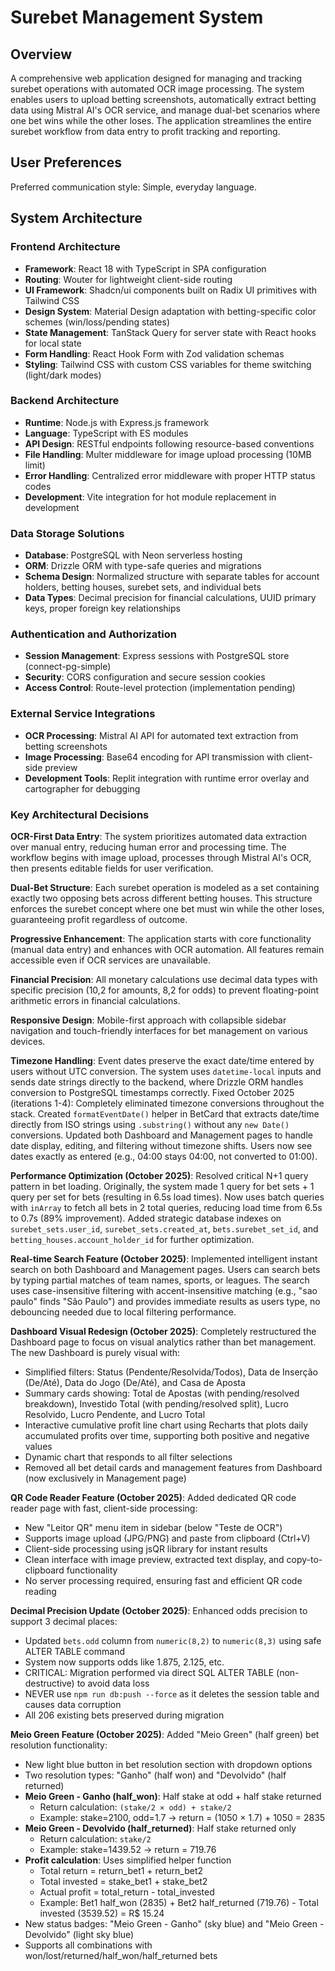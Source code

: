 # Surebet Management System

## Overview

A comprehensive web application designed for managing and tracking surebet operations with automated OCR image processing. The system enables users to upload betting screenshots, automatically extract betting data using Mistral AI's OCR service, and manage dual-bet scenarios where one bet wins while the other loses. The application streamlines the entire surebet workflow from data entry to profit tracking and reporting.

## User Preferences

Preferred communication style: Simple, everyday language.

## System Architecture

### Frontend Architecture
- **Framework**: React 18 with TypeScript in SPA configuration
- **Routing**: Wouter for lightweight client-side routing
- **UI Framework**: Shadcn/ui components built on Radix UI primitives with Tailwind CSS
- **Design System**: Material Design adaptation with betting-specific color schemes (win/loss/pending states)
- **State Management**: TanStack Query for server state with React hooks for local state
- **Form Handling**: React Hook Form with Zod validation schemas
- **Styling**: Tailwind CSS with custom CSS variables for theme switching (light/dark modes)

### Backend Architecture
- **Runtime**: Node.js with Express.js framework
- **Language**: TypeScript with ES modules
- **API Design**: RESTful endpoints following resource-based conventions
- **File Handling**: Multer middleware for image upload processing (10MB limit)
- **Error Handling**: Centralized error middleware with proper HTTP status codes
- **Development**: Vite integration for hot module replacement in development

### Data Storage Solutions
- **Database**: PostgreSQL with Neon serverless hosting
- **ORM**: Drizzle ORM with type-safe queries and migrations
- **Schema Design**: Normalized structure with separate tables for account holders, betting houses, surebet sets, and individual bets
- **Data Types**: Decimal precision for financial calculations, UUID primary keys, proper foreign key relationships

### Authentication and Authorization
- **Session Management**: Express sessions with PostgreSQL store (connect-pg-simple)
- **Security**: CORS configuration and secure session cookies
- **Access Control**: Route-level protection (implementation pending)

### External Service Integrations
- **OCR Processing**: Mistral AI API for automated text extraction from betting screenshots
- **Image Processing**: Base64 encoding for API transmission with client-side preview
- **Development Tools**: Replit integration with runtime error overlay and cartographer for debugging

### Key Architectural Decisions

**OCR-First Data Entry**: The system prioritizes automated data extraction over manual entry, reducing human error and processing time. The workflow begins with image upload, processes through Mistral AI's OCR, then presents editable fields for user verification.

**Dual-Bet Structure**: Each surebet operation is modeled as a set containing exactly two opposing bets across different betting houses. This structure enforces the surebet concept where one bet must win while the other loses, guaranteeing profit regardless of outcome.

**Progressive Enhancement**: The application starts with core functionality (manual data entry) and enhances with OCR automation. All features remain accessible even if OCR services are unavailable.

**Financial Precision**: All monetary calculations use decimal data types with specific precision (10,2 for amounts, 8,2 for odds) to prevent floating-point arithmetic errors in financial calculations.

**Responsive Design**: Mobile-first approach with collapsible sidebar navigation and touch-friendly interfaces for bet management on various devices.

**Timezone Handling**: Event dates preserve the exact date/time entered by users without UTC conversion. The system uses `datetime-local` inputs and sends date strings directly to the backend, where Drizzle ORM handles conversion to PostgreSQL timestamps correctly. Fixed October 2025 (iterations 1-4): Completely eliminated timezone conversions throughout the stack. Created `formatEventDate()` helper in BetCard that extracts date/time directly from ISO strings using `.substring()` without any `new Date()` conversions. Updated both Dashboard and Management pages to handle date display, editing, and filtering without timezone shifts. Users now see dates exactly as entered (e.g., 04:00 stays 04:00, not converted to 01:00).

**Performance Optimization (October 2025)**: Resolved critical N+1 query pattern in bet loading. Originally, the system made 1 query for bet sets + 1 query per set for bets (resulting in 6.5s load times). Now uses batch queries with `inArray` to fetch all bets in 2 total queries, reducing load time from 6.5s to 0.7s (89% improvement). Added strategic database indexes on `surebet_sets.user_id`, `surebet_sets.created_at`, `bets.surebet_set_id`, and `betting_houses.account_holder_id` for further optimization.

**Real-time Search Feature (October 2025)**: Implemented intelligent instant search on both Dashboard and Management pages. Users can search bets by typing partial matches of team names, sports, or leagues. The search uses case-insensitive filtering with accent-insensitive matching (e.g., "sao paulo" finds "São Paulo") and provides immediate results as users type, no debouncing needed due to local filtering performance.

**Dashboard Visual Redesign (October 2025)**: Completely restructured the Dashboard page to focus on visual analytics rather than bet management. The new Dashboard is purely visual with:
- Simplified filters: Status (Pendente/Resolvida/Todos), Data de Inserção (De/Até), Data do Jogo (De/Até), and Casa de Aposta
- Summary cards showing: Total de Apostas (with pending/resolved breakdown), Investido Total (with pending/resolved split), Lucro Resolvido, Lucro Pendente, and Lucro Total
- Interactive cumulative profit line chart using Recharts that plots daily accumulated profits over time, supporting both positive and negative values
- Dynamic chart that responds to all filter selections
- Removed all bet detail cards and management features from Dashboard (now exclusively in Management page)

**QR Code Reader Feature (October 2025)**: Added dedicated QR code reader page with fast, client-side processing:
- New "Leitor QR" menu item in sidebar (below "Teste de OCR")
- Supports image upload (JPG/PNG) and paste from clipboard (Ctrl+V)
- Client-side processing using jsQR library for instant results
- Clean interface with image preview, extracted text display, and copy-to-clipboard functionality
- No server processing required, ensuring fast and efficient QR code reading

**Decimal Precision Update (October 2025)**: Enhanced odds precision to support 3 decimal places:
- Updated `bets.odd` column from `numeric(8,2)` to `numeric(8,3)` using safe ALTER TABLE command
- System now supports odds like 1.875, 2.125, etc.
- CRITICAL: Migration performed via direct SQL ALTER TABLE (non-destructive) to avoid data loss
- NEVER use `npm run db:push --force` as it deletes the session table and causes data corruption
- All 206 existing bets preserved during migration

**Meio Green Feature (October 2025)**: Added "Meio Green" (half green) bet resolution functionality:
- New light blue button in bet resolution section with dropdown options
- Two resolution types: "Ganho" (half won) and "Devolvido" (half returned)
- **Meio Green - Ganho (half_won)**: Half stake at odd + half stake returned
  - Return calculation: `(stake/2 × odd) + stake/2`
  - Example: stake=2100, odd=1.7 → return = (1050 × 1.7) + 1050 = 2835
- **Meio Green - Devolvido (half_returned)**: Half stake returned only
  - Return calculation: `stake/2`
  - Example: stake=1439.52 → return = 719.76
- **Profit calculation**: Uses simplified helper function
  - Total return = return_bet1 + return_bet2
  - Total invested = stake_bet1 + stake_bet2
  - Actual profit = total_return - total_invested
  - Example: Bet1 half_won (2835) + Bet2 half_returned (719.76) - Total invested (3539.52) = R$ 15.24
- New status badges: "Meio Green - Ganho" (sky blue) and "Meio Green - Devolvido" (light sky blue)
- Supports all combinations with won/lost/returned/half_won/half_returned bets